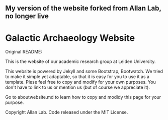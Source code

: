 ## My version of the website forked from Allan Lab, no longer live

# Galactic Archaeology Website

Original README:

This is the website of our academic research group at Leiden University.

This website is powered by Jekyll and some Bootstrap, Bootwatch. We tried to make it simple yet adaptable, so that it is easy for you to use it as a template. Plese feel free to copy and modify for your own purposes.  You don't have to link to us or mention us (but of course we appreciate it).

Go to aboutwebsite.md to learn how to copy and modidy this page for your purpose. 


Copyright Allan Lab. Code released under the MIT License.

